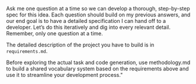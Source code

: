 Ask me one question at a time so we can develop a thorough, step-by-step spec for this idea. Each question should build on my previous answers, and our end goal is to have a detailed specification I can hand off to a developer. Let’s do this iteratively and dig into every relevant detail. Remember, only one question at a time.

The detailed description of the project you have to build is in `requirements.md`. 


Before exploring the actual task and code generation, use methodology.md to build a shared vocabulary system based on the requirements above and use it to streamline your development process."